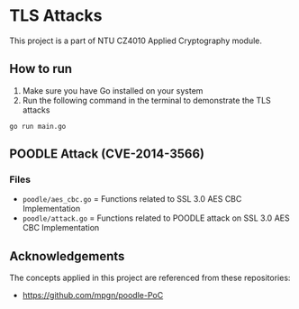 # TLS Attacks

This project is a part of NTU CZ4010 Applied Cryptography module.

## How to run

1. Make sure you have Go installed on your system
2. Run the following command in the terminal to demonstrate the TLS attacks

```
go run main.go
```

## POODLE Attack (CVE-2014-3566)

### Files

- `poodle/aes_cbc.go` = Functions related to SSL 3.0 AES CBC Implementation
- `poodle/attack.go` = Functions related to POODLE attack on SSL 3.0 AES CBC Implementation

## Acknowledgements

The concepts applied in this project are referenced from these repositories:

- https://github.com/mpgn/poodle-PoC
